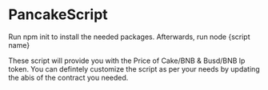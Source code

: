 # PancakeScript
Run npm init to install the needed packages. 
Afterwards, run node {script name}

These script will provide you with the Price of Cake/BNB & Busd/BNB lp token.
You can defintely customize the script as per your needs by updating the abis of the contract you needed.
